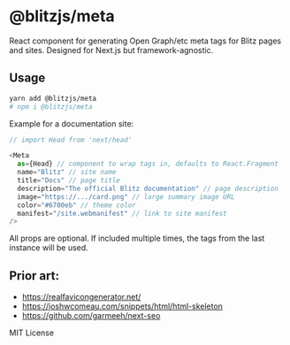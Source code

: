 # @blitzjs/meta

React component for generating Open Graph/etc meta tags for Blitz pages and sites.
Designed for Next.js but framework-agnostic.

## Usage

```bash
yarn add @blitzjs/meta
# npm i @blitzjs/meta
```

Example for a documentation site:

```js
// import Head from 'next/head'

<Meta
  as={Head} // component to wrap tags in, defaults to React.Fragment
  name="Blitz" // site name
  title="Docs" // page title
  description="The official Blitz documentation" // page description
  image="https://.../card.png" // large summary image URL
  color="#6700eb" // theme color
  manifest="/site.webmanifest" // link to site manifest
/>
```

All props are optional. If included multiple times, the tags from the last
instance will be used.

## Prior art:

- https://realfavicongenerator.net/
- https://joshwcomeau.com/snippets/html/html-skeleton
- https://github.com/garmeeh/next-seo

MIT License
